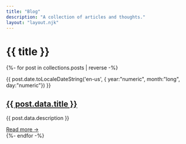 ```yaml
---
title: "Blog"
description: "A collection of articles and thoughts."
layout: "layout.njk"
---
```

# {{ title }}

<div class="space-y-8">
  {%- for post in collections.posts | reverse -%}
    <div class="p-6 bg-gray-900 rounded-lg">
      <p class="text-sm text-gray-400">{{ post.date.toLocaleDateString('en-us', { year:"numeric", month:"long", day:"numeric"}) }}</p>
      <h2 class="text-3xl font-bold mt-2">
        <a href="{{ post.url }}" class="text-fuchsia-400 hover:underline">{{ post.data.title }}</a>
      </h2>
      <p class="mt-4 text-gray-300">{{ post.data.description }}</p>
      <a href="{{ post.url }}" class="inline-block mt-4 text-white font-bold hover:text-fuchsia-400">Read more →</a>
    </div>
  {%- endfor -%}
</div>